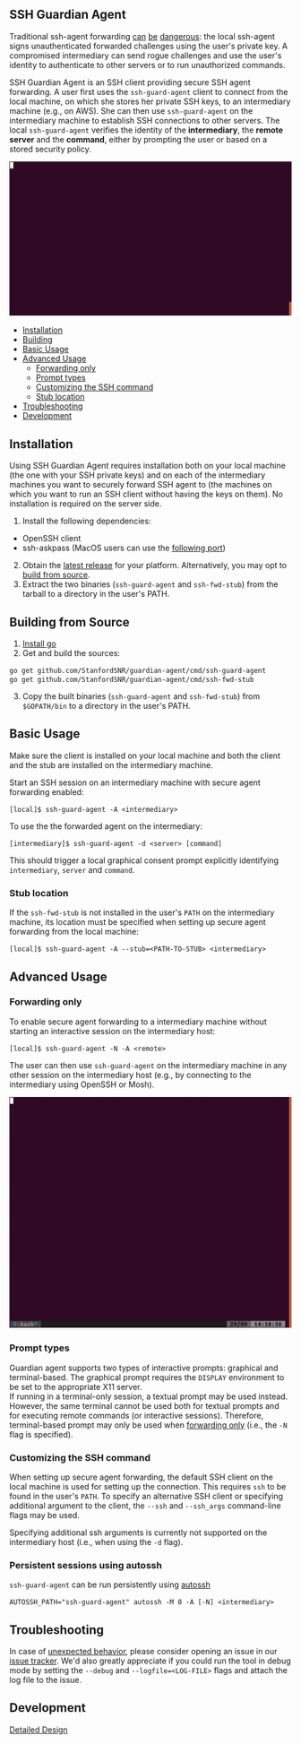 ## SSH Guardian Agent

Traditional ssh-agent forwarding [can](https://heipei.github.io/2015/02/26/SSH-Agent-Forwarding-considered-harmful/) [be](https://news.ycombinator.com/item?id=9425805) [dangerous](https://lyte.id.au/2012/03/19/ssh-agent-forwarding-is-a-bug/): the local ssh-agent signs unauthenticated forwarded challenges using the user's private key. A compromised intermediary can send rogue challenges and use the user's identity to authenticate to other servers or to run unauthorized commands.

SSH Guardian Agent is an SSH client providing secure SSH agent forwarding. A user first uses the `ssh-guard-agent` client to connect from the local machine, on which she stores her private SSH keys, to an intermediary machine (e.g., on AWS). She can then use `ssh-guard-agent` on the intermediary machine to establish SSH connections to other servers. The local `ssh-guard-agent` verifies the identity of the **intermediary**, the **remote server** and the **command**, either by prompting the user or based on a stored security policy.

![Example](animation.gif)


* [Installation](#installation)
* [Building](#building)
* [Basic Usage](#basic-usage)
* [Advanced Usage](#advanced-usage)
   * [Forwarding only](#forwarding-only)
   * [Prompt types](#prompt-types)
   * [Customizing the SSH command](#customizing-the-ssh-command)
   * [Stub location](#stub-location)
* [Troubleshooting](#troubleshooting)
* [Development](#development)

## Installation
Using SSH Guardian Agent requires installation both on your local machine (the one with your SSH private keys) and on each of the intermediary machines you want to securely forward SSH agent to (the machines on which you want to run an SSH client without having the keys on them). No installation is required on the server side.

1. Install the following dependencies:
  * OpenSSH client
  * ssh-askpass (MacOS users can use the [following port](https://github.com/theseal/ssh-askpass))
2. Obtain the [latest release](https://github.com/StanfordSNR/guardian-agent/releases/latest) for your platform. 
Alternatively, you may opt to [build from source](#building).
3. Extract the two binaries (`ssh-guard-agent` and `ssh-fwd-stub`) from the
   tarball to a directory in the user's PATH.

## Building from Source
1. [Install go](https://golang.org/doc/install)
2. Get and build the sources:
```
go get github.com/StanfordSNR/guardian-agent/cmd/ssh-guard-agent
go get github.com/StanfordSNR/guardian-agent/cmd/ssh-fwd-stub
```
3. Copy the built binaries (`ssh-guard-agent` and `ssh-fwd-stub`) from `$GOPATH/bin` to a directory in the user's PATH.

## Basic Usage

Make sure the client is installed on your local machine and both the client and the stub
are installed on the intermediary machine.

Start an SSH session on an intermediary machine with secure agent forwarding enabled:

```
[local]$ ssh-guard-agent -A <intermediary>
```  


To use the the forwarded agent on the intermediary:
```
[intermediary]$ ssh-guard-agent -d <server> [command]
```

This should trigger a local graphical consent prompt explicitly identifying `intermediary`, `server` and `command`.

### Stub location

If the `ssh-fwd-stub` is not installed in the user's `PATH` on the intermediary machine, its location must be specified when setting up secure agent forwarding from the local machine:

```
[local]$ ssh-guard-agent -A --stub=<PATH-TO-STUB> <intermediary>
```

## Advanced Usage

### Forwarding only
To enable secure agent forwarding to a intermediary machine without starting an interactive session on the intermediary host:

```
[local]$ ssh-guard-agent -N -A <remote>
```

The user can then use ``ssh-guard-agent`` on the intermediary machine in any other session on the intermediary host (e.g., by connecting to the intermediary using OpenSSH or Mosh).

![Example](animationN.gif)

### Prompt types

Guardian agent supports two types of interactive prompts: graphical and terminal-based.
The graphical prompt requires the `DISPLAY` environment to be set to the appropriate X11 server.  
If running in a terminal-only session, a textual prompt may be used instead. However, the same terminal cannot be used both for textual prompts and for executing remote commands (or interactive sessions).
Therefore, terminal-based prompt may only be used when [forwarding only](#forwarding-only) (i.e., the `-N` flag is specified).

### Customizing the SSH command

When setting up secure agent forwarding, the default SSH client on the local machine is used for setting up the connection. This requires `ssh` to be found in the user's `PATH`. To specify an alternative SSH client or specifying additional argument to the client, the `--ssh` and `--ssh_args` command-line flags may be used. 

Specifying additional ssh arguments is currently not supported on the intermediary host (i.e., when using the `-d` 
flag).  

### Persistent sessions using autossh
`ssh-guard-agent` can be run persistently using [autossh](https://linux.die.net/man/1/autossh)

```
AUTOSSH_PATH="ssh-guard-agent" autossh -M 0 -A [-N] <intermediary>
```

## Troubleshooting

In case of [unexpected behavior](https://en.wikipedia.org/wiki/Bug_(software)), please consider opening an issue in our [issue tracker](https://github.com/StanfordSNR/guardian-agent/issues).
We'd also greatly appreciate if you could run the tool in debug mode by setting the `--debug` and `--logfile=<LOG-FILE>` flags and attach the log file to the issue.

## Development
[Detailed Design](doc/design.md)

